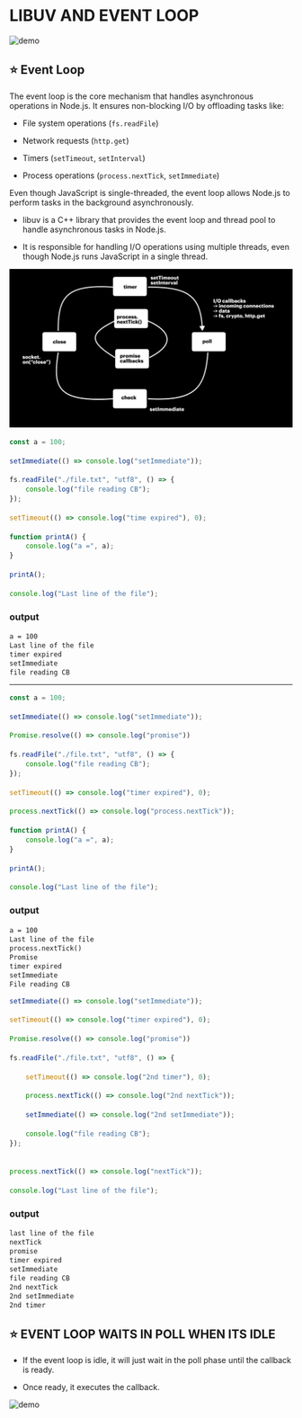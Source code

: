 # LIBUV AND EVENT LOOP

![demo](https://miro.medium.com/v2/resize:fit:1400/1*v6jmTRDU2qG4j5UtniYf-Q.png)

## ⭐ Event Loop

The event loop is the core mechanism that handles asynchronous operations in Node.js. It ensures non-blocking I/O by offloading tasks like:

* File system operations (`fs.readFile`)

*  Network requests (`http.get`)
*  Timers (`setTimeout`, `setInterval`)
*  Process operations (`process.nextTick`, `setImmediate`)

Even though JavaScript is single-threaded, the event loop allows Node.js to perform tasks in the background asynchronously.

* libuv is a C++ library that provides the event loop and thread pool to handle asynchronous tasks in Node.js.

* It is responsible for handling I/O operations using multiple threads, even though Node.js runs JavaScript in a single thread.

![demo](../assests/demo12.png)

```js
const a = 100;

setImmediate(() => console.log("setImmediate"));

fs.readFile("./file.txt", "utf8", () => {
    console.log("file reading CB");
});

setTimeout(() => console.log("time expired"), 0);

function printA() {
    console.log("a =", a);
}

printA();

console.log("Last line of the file");
```

### output

```
a = 100
Last line of the file
timer expired
setImmediate
file reading CB
```

-----

```js
const a = 100;

setImmediate(() => console.log("setImmediate"));

Promise.resolve(() => console.log("promise"))

fs.readFile("./file.txt", "utf8", () => {
    console.log("file reading CB");
});

setTimeout(() => console.log("timer expired"), 0);

process.nextTick(() => console.log("process.nextTick"));

function printA() {
    console.log("a =", a);
}

printA();

console.log("Last line of the file");
```

### output 

```
a = 100
Last line of the file 
process.nextTick()
Promise
timer expired
setImmediate
File reading CB
```

```js
setImmediate(() => console.log("setImmediate"));

setTimeout(() => console.log("timer expired"), 0);

Promise.resolve(() => console.log("promise"))

fs.readFile("./file.txt", "utf8", () => {

    setTimeout(() => console.log("2nd timer"), 0);

    process.nextTick(() => console.log("2nd nextTick"));

    setImmediate(() => console.log("2nd setImmediate"));

    console.log("file reading CB");
});


process.nextTick(() => console.log("nextTick"));

console.log("Last line of the file");
```

### output 

```
last line of the file 
nextTick
promise
timer expired
setImmediate
file reading CB
2nd nextTick
2nd setImmediate
2nd timer 
```

## ⭐ EVENT LOOP WAITS IN POLL WHEN ITS IDLE    

* If the event loop is idle, it will just wait in the poll phase until the callback is ready.

* Once ready, it executes the callback.

![demo](https://miro.medium.com/1*VUJqd6fMDEuLjIiXO3Uz0A.png)
